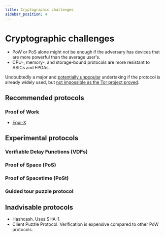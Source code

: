 ```yaml
---
title: Cryptographic challenges
sidebar_position: 4
---
```


# Cryptographic challenges

- PoW or PoS alone might not be enough if the adversary has devices that are more powerful than the average user's.
- CPU-, memory-, and storage-bound protocols are more resistant to ASICs and FPGAs.

Undoubtedly a major and [potentially unpopular](https://github.com/mastodon/mastodon/issues/29273#issuecomment-1954202970) undertaking if the protocol is already widely used, but [not impossible as the Tor project proved](https://blog.torproject.org/introducing-proof-of-work-defense-for-onion-services/).

## Recommended protocols

### Proof of Work

- [Equi-X](https://github.com/tevador/equix).

## Experimental protocols

### Verifiable Delay Functions (VDFs)

### Proof of Space (PoS)

### Proof of Spacetime (PoSt)

### Guided tour puzzle protocol

## Inadvisable protocols

- Hashcash. Uses SHA-1.
- Client Puzzle Protocol. Verification is expensive compared to other PoW protocols.
